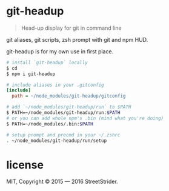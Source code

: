 # git-headup

> Head-up display for git in command line

git aliases, git scripts, zsh prompt with git and npm HUD.

git-headup is for my own use in first place.

```sh
# install `git-headup` locally
$ cd
$ npm i git-headup
```

```ini
# include aliases in your .gitconfig
[include]
  path = ~/node_modules/git-headup/gitconfig
```

```sh
# add `~/node_modules/git-headup/run` to $PATH
$ PATH=~/node_modules/git-headup/run:$PATH
# or you can add whole npm's .bin (mind what you're doing)
$ PATH=~/node_modules/.bin:$PATH
```

```sh
# setup prompt and precmd in your ~/.zshrc
. ~/node_modules/git-headup/run/setup
```

# license
MIT, Copyright © 2015 — 2016 StreetStrider.
